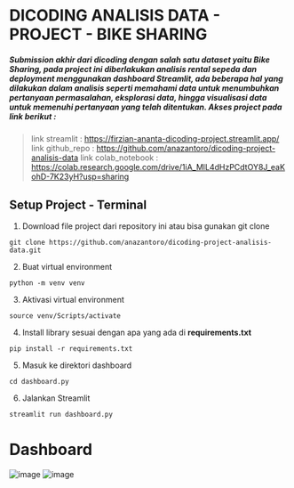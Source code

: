 # DICODING ANALISIS DATA - PROJECT - BIKE SHARING 
##### Submission akhir dari dicoding dengan salah satu dataset yaitu **Bike Sharing**, pada project ini diberlakukan analisis rental sepeda dan deployment menggunakan dashboard Streamlit, ada beberapa hal yang dilakukan dalam analisis seperti memahami data untuk menumbuhkan pertanyaan permasalahan, eksplorasi data, hingga visualisasi data untuk memenuhi pertanyaan yang telah ditentukan. Akses project pada link berikut : 

> link streamlit : https://firzian-ananta-dicoding-project.streamlit.app/
> link github_repo : https://github.com/anazantoro/dicoding-project-analisis-data
> link colab_notebook : https://colab.research.google.com/drive/1iA_MlL4dHzPCdtOY8J_eaKohD-7K23yH?usp=sharing

## Setup Project - Terminal
1. Download file project dari repository ini atau bisa gunakan git clone
  ```
  git clone https://github.com/anazantoro/dicoding-project-analisis-data.git
  ```
2. Buat virtual environment
  ```
  python -m venv venv
  ```
3. Aktivasi virtual environment
  ```
  source venv/Scripts/activate
  ```
4. Install library sesuai dengan apa yang ada di **requirements.txt**
  ```
  pip install -r requirements.txt
  ```
5. Masuk ke direktori dashboard
  ```
  cd dashboard.py
  ```
6. Jalankan Streamlit
  ```
  streamlit run dashboard.py
  ```

# Dashboard
![image](https://github.com/user-attachments/assets/9fa870c5-6cfa-45ea-bbfe-6ad971e1c98e)
![image](https://github.com/user-attachments/assets/4319561d-e60b-4260-99e8-06b51682f988)
